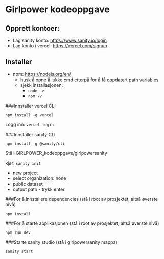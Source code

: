 # Girlpower kodeoppgave 


## Opprett kontoer: 

- Lag sanity konto: https://www.sanity.io/login
- Lag konto i vercel: https://vercel.com/signup
## Installer 
- npm: https://nodejs.org/en/ 
  - husk å opne å lukke cmd etterpå for å få oppdatert path variables
  - sjekk installasjonen:
    - `node -v` 
    - `npm -v`
    

###Innstaller vercel CLI 

`npm install -g vercel`

Logg inn: `vercel login`

###Innstaller sanity CLI

`npm install -g @sanity/cli`

Stå i GIRLPOWER_kodeoppgave/girlpowersanity

kjør:
`sanity init`

- new project
- select organization: none
- public dataset
- output path - trykk enter


###For å innstallere dependencies (stå i root av prosjektet, altså øverste nivå)

 `npm install`


###For å starte applikasjonen (stå i root av prosjektet, altså øverste nivå)

 `npm run dev`

###Starte sanity studio (stå i girlpowersanity mappa)

 `sanity start`